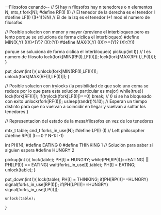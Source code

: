 --Filosofos cenando--
// Si hay n filosofos hay n tenedores o n elementos
N;
mtx_t fork[N];
#define RF(I) (I) // El tenedor de la derecha es el tenedor I
#define LF(I) ((I+1)%N) // El de la izq es el tenedor I+1 mod el numero de filosofos

// Posible solucion con menor y mayor (previene el interbloqueo pero es lento porque se soluciona de forma ciclica el interbloqueo)
#define MIN(X,Y) ((X)<(Y)? (X):(Y))
#define MAX(X,Y) ((X)>=(Y)? (X):(Y))

porque se soluciona de forma ciclica el interbloqueo)
pickup(int I){ // I es numero de filosofo
    lock(fork[MIN(RF(I),LF(I))]);
    lock(fork[MAX(RF(I),LF(I))]);
}

put_down(int I){
    unlock(fork[MIN(RF(I),LF(I))]);
    unlock(fork[MAX(RF(I),LF(I))]);
}

// Posible solucion con trylocks (la posibilidad de que solo uno coma se reduce por lo que para esta solucion particular es mejor)
while(true){
    lock(fork[RF(I)]);
    if(trylock(fork[LF(I)])==0) break; // 0 si se ha bloqueado con exito
    unlock(fork[RF(I)]);
    usleep(randr()%10); // Esperan un tiempo distinto para que no vuelvan a coincidir en llegar y vuelvan a soltar los tenedores
}



// Representacion del estado de la mesa/filosofos en vez de los tenedores

mtx_t table;
cnd_t forks_in_use[N];
#define LP(I) (I) // Left philosopher
#define RP(I) (I==0 ? N-1: I-1)

int PH[N];
#define EATING 0
#define THINKING 1
// Solución para saber si alguien espera
#define HUNGRY 2

pickup(int i){
    lock(table);
    PH[I] = HUNGRY;
    while(PH[RP(I)]==EATING) || PH[LP(I)] == EATING) wait(forks_in_use[I],table);
    PH[I] = EATING;
    unlock(table);
}

put_down(int I){
    lock(table);
    PH[I] = THINKING;
    if(PH[RP(I)]==HUNGRY) signal(forks_in_use[RP(I)]);
    if(PH[LP(I)]==HUNGRY) signal(forks_in_use[LP(I)]);

    unlock(table);
}


